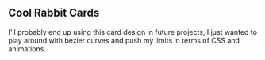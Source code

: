 ## Cool Rabbit Cards

I'll probably end up using this card design in future projects, I just wanted to play around with bezier curves and push my limits in terms of CSS and animations. 